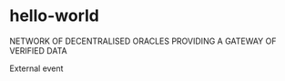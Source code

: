 # hello-world
NETWORK OF DECENTRALISED ORACLES PROVIDING A GATEWAY OF VERIFIED DATA

External event 
